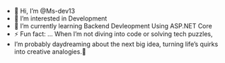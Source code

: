 - 👋 Hi, I’m @Ms-dev13
- 👀 I’m interested in Development
- 🌱 I’m currently learning Backend Devleopment Using ASP.NET Core
- ⚡ Fun fact: ... When I’m not diving into code or solving tech puzzles,
-  I’m probably daydreaming about the next big idea, turning life’s quirks into creative analogies.🌟

<!---
Ms-dev13/Ms-dev13 is a ✨ special ✨ repository because its `README.md` (this file) appears on your GitHub profile.
You can click the Preview link to take a look at your changes.
--->

